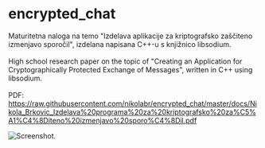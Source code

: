 # encrypted_chat
Maturitetna naloga na temo "Izdelava aplikacije za kriptografsko zaščiteno izmenjavo sporočil", izdelana napisana C++-u s knjižnico libsodium. \
\
High school research paper on the topic of "Creating an Application for Cryptographically Protected Exchange of Messages", written in C++ using libsodium. \
\
PDF: https://raw.githubusercontent.com/nikolabr/encrypted_chat/master/docs/Nikola_Brkovic_Izdelava%20programa%20za%20kriptografsko%20za%C5%A1%C4%8Diteno%20izmenjavo%20sporo%C4%8Dil.pdf

![Screenshot](https://i.imgur.com/nijk97h.png).

